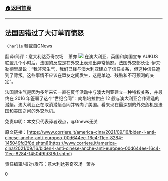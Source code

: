###  [:house:返回首頁](https://github.com/ourhimalayas/txt)
---


## 法国因错过了大订单而愤怒
` Charlie` [轉載自GNews](https://gnews.org/zh-hans/1538200/)

翻译/简评：意大利达芬奇农场    萧亦
![](https://assets.gnews.org/wp-content/uploads/2021/09/09172.jpg)
在澳大利亚、英国和美国宣布 AUKUS 联盟几个小时后，法国的反应是在外交上表现出异常愤怒。法国外交部长让-伊夫·勒德里昂说：“我非常生气，我们已经与澳大利亚建立了信任关系，但这种信任遭到了背叛。这些事情不应该在盟友之间发生，这是单边、残酷和不可预测的决定”。

法国很生气是因为多年来它一直在反华活动中与澳大利亚建立一种特权关系，并最终在 2016 年签署了这个“世纪合同”：向堪培拉供应 12 艘与澳大利亚合作建造的潜艇。澳大利亚正在取消潜艇合同并转向了美国。看来现在最深刻的外交危机是法国和美国之间的外交危机。

免责申明：本文只代表译者观点，与Gnews无关

原文链接：[https://www.corriere.it/america-cina/2021/09/16/biden-l-anti-cinese-anche-anti-europeo-00d644ee-16c4-11ec-8284-145049fd3f8d.shtml](https://www.corriere.it/america-cina/2021/09/16/biden-l-anti-cinese-anche-anti-europeo-00d644ee-16c4-11ec-8284-145049fd3f8d.shtml)

责任编辑/校对/发布：意大利达芬奇农场   萧亦

0
